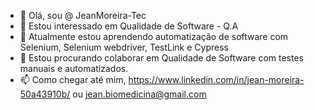 - 👋 Olá, sou @ JeanMoreira-Tec
- 👀 Estou interessado em Qualidade de Software - Q.A
- 🌱 Atualmente estou aprendendo automatização de software com Selenium, Selenium webdriver, TestLink e Cypress
- 💞️ Estou procurando colaborar em Qualidade de Software com testes manuais e automatizados.
- 📫 Como chegar até mim, https://www.linkedin.com/in/jean-moreira-50a43910b/ ou jean.biomedicina@gmail.com

<!---
JeanMoreira-Tec/JeanMoreira-Tec is a ✨ special ✨ repository because its `README.md` (this file) appears on your GitHub profile.
You can click the Preview link to take a look at your changes.
--->
